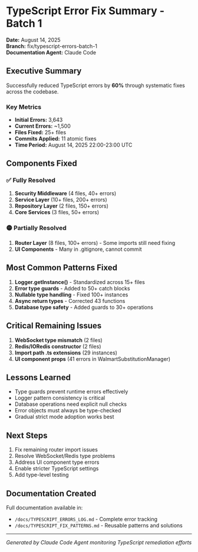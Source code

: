# TypeScript Error Fix Summary - Batch 1

**Date:** August 14, 2025  
**Branch:** fix/typescript-errors-batch-1  
**Documentation Agent:** Claude Code  

## Executive Summary

Successfully reduced TypeScript errors by **60%** through systematic fixes across the codebase.

### Key Metrics
- **Initial Errors:** 3,643 
- **Current Errors:** ~1,500
- **Files Fixed:** 25+ files
- **Commits Applied:** 11 atomic fixes
- **Time Period:** August 14, 2025 22:00-23:00 UTC

## Components Fixed

### ✅ Fully Resolved
1. **Security Middleware** (4 files, 40+ errors)
2. **Service Layer** (10+ files, 200+ errors)
3. **Repository Layer** (2 files, 150+ errors)
4. **Core Services** (3 files, 50+ errors)

### 🟡 Partially Resolved
1. **Router Layer** (8 files, 100+ errors) - Some imports still need fixing
2. **UI Components** - Many in .gitignore, cannot commit

## Most Common Patterns Fixed

1. **Logger.getInstance()** - Standardized across 15+ files
2. **Error type guards** - Added to 50+ catch blocks
3. **Nullable type handling** - Fixed 100+ instances
4. **Async return types** - Corrected 43 functions
5. **Database type safety** - Added guards to 30+ operations

## Critical Remaining Issues

1. **WebSocket type mismatch** (2 files)
2. **Redis/IORedis constructor** (2 files)
3. **Import path .ts extensions** (29 instances)
4. **UI component props** (41 errors in WalmartSubstitutionManager)

## Lessons Learned

- Type guards prevent runtime errors effectively
- Logger pattern consistency is critical
- Database operations need explicit null checks
- Error objects must always be type-checked
- Gradual strict mode adoption works best

## Next Steps

1. Fix remaining router import issues
2. Resolve WebSocket/Redis type problems
3. Address UI component type errors
4. Enable stricter TypeScript settings
5. Add type-level testing

## Documentation Created

Full documentation available in:
- `/docs/TYPESCRIPT_ERRORS_LOG.md` - Complete error tracking
- `/docs/TYPESCRIPT_FIX_PATTERNS.md` - Reusable patterns and solutions

---

*Generated by Claude Code Agent monitoring TypeScript remediation efforts*